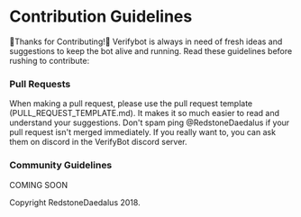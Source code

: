 <h1> Contribution Guidelines </h1>
🎉Thanks for Contributing!🎉
Verifybot is always in need of fresh ideas and suggestions to keep the bot alive and running. Read these guidelines before rushing to contribute:
<h3>Pull Requests</h3>
When making a pull request, please use the pull request template (PULL_REQUEST_TEMPLATE.md). It makes it so much easier to read and understand your suggestions.
Don't spam ping @RedstoneDaedalus if your pull request isn't merged immediately. If you really want to, you can ask them on discord in the VerifyBot discord server.
<h3>Community Guidelines</h3>
COMING SOON


Copyright RedstoneDaedalus 2018.

